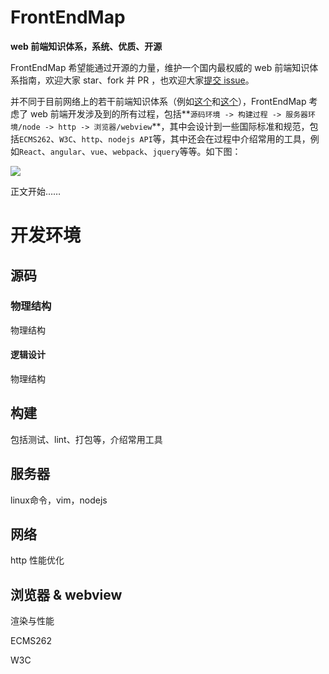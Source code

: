 # FrontEndMap

**web 前端知识体系，系统、优质、开源**

FrontEndMap 希望能通过开源的力量，维护一个国内最权威的 web 前端知识体系指南，欢迎大家 star、fork 并 PR ，也欢迎大家[提交 issue](https://github.com/frontendmap/frontendmap/issues)。

并不同于目前网络上的若干前端知识体系（例如[这个](https://segmentfault.com/a/1190000004070468)和[这个](https://my.oschina.net/hxwny/blog/499513)），FrontEndMap 考虑了 web 前端开发涉及到的所有过程，包括**`源码环境 -> 构建过程 -> 服务器环境/node -> http -> 浏览器/webview`**，其中会设计到一些国际标准和规范，包括`ECMS262`、`W3C`、`http`、`nodejs API`等，其中还会在过程中介绍常用的工具，例如`React`、`angular`、`vue`、`webpack`、`jquery`等等。如下图：

![](https://camo.githubusercontent.com/296599ca34161a124b0253c24d41d621cb0bb3ef/687474703a2f2f696d61676573323031352e636e626c6f67732e636f6d2f626c6f672f3133383031322f3230313630392f3133383031322d32303136303931343132333834353734322d3630373231333137302e706e67)

正文开始……

# 开发环境

## 源码

### 物理结构

物理结构

#### 逻辑设计

物理结构


## 构建

包括测试、lint、打包等，介绍常用工具

## 服务器

linux命令，vim，nodejs

## 网络

http 性能优化

## 浏览器 & webview

渲染与性能

ECMS262

W3C

